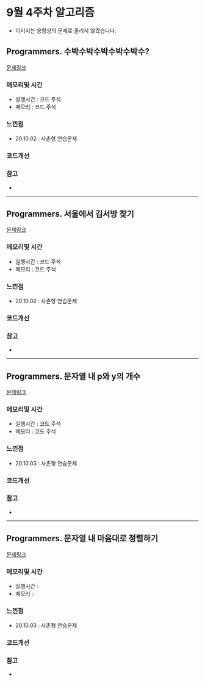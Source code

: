 # 9월 4주차 알고리즘

* 이미지는 용량상의 문제로 올리지 않겠습니다.

## Programmers. 수박수박수박수박수박수?

[문제링크](https://programmers.co.kr/learn/courses/30/lessons/12922)

### 메모리및 시간
* 실행시간 : 코드 주석 
* 메모리 : 코드 주석 

### 느낀점
* 20.10.02 : 사촌형 연습문제 

### 코드개선 


### 참고
*

---

## Programmers. 서울에서 김서방 찾기 

[문제링크](https://programmers.co.kr/learn/courses/30/lessons/12919)

### 메모리및 시간
* 실행시간 : 코드 주석 
* 메모리 : 코드 주석 


### 느낀점
* 20.10.02 : 사촌형 연습문제 

### 코드개선 


### 참고
* 

---

## Programmers. 문자열 내 p와 y의 개수

[문제링크](https://programmers.co.kr/learn/courses/30/lessons/12916)

### 메모리및 시간
* 실행시간 : 코드 주석 
* 메모리 : 코드 주석 


### 느낀점
* 20.10.03 : 사촌형 연습문제 

### 코드개선 


### 참고
* 

---

## Programmers. 문자열 내 마음대로 정렬하기

[문제링크](https://programmers.co.kr/learn/courses/30/lessons/12915)

### 메모리및 시간
* 실행시간 : 
* 메모리 :  


### 느낀점
* 20.10.03 : 사촌형 연습문제 

### 코드개선 


### 참고
* 

